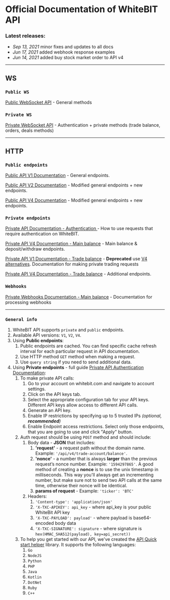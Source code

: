 # Official Documentation of WhiteBIT API

### Latest releases:
- *Sep 13, 2021* minor fixes and updates to all docs
- *Jun 17, 2021* added webhook response examples
- *Jun 14, 2021* added buy stock market order to API v4

___

## WS

### `Public WS`

[Public WebSocket API](./pages/public/websocket.md) - General methods

### `Private WS`

[Private WebSocket API](./pages/private/websocket.md) - Authentication + private methods (trade balance, orders, deals methods)

___

## HTTP

### `Public endpoints`

[Public API V1 Documentation](./pages/public/http-v1.md) - General endpoints.

[Public API V2 Documentation](./pages/public/http-v2.md) - Modified general endpoints + new endpoints.

[Public API V4 Documentation](./pages/public/http-v4.md) - Modified general endpoints + new endpoints.

### `Private endpoints`

[Private API Documentation - Authentication ](./pages/private/http-auth.md) - How to use requests that require authentication on WhiteBIT.

[Private API V4 Documentation - Main balance](./pages/private/http-main-v4.md) - Main balance & deposit/withdraw endpoints.

[Private API V1 Documentation - Trade balance](./pages/private/http-trade-v1.md) - **Deprecated** use [V4 alternatives](./pages/private/http-trade-v4.md). Documentation for making private trading requests

[Private API V4 Documentation - Trade balance](./pages/private/http-trade-v4.md) - Additional endpoints.

### `Webhooks`

[Private Webhooks Documentation - Main balance](./pages/webhook/web-hook.md) - Documentation for processing webhooks

---

### `General info`

1. WhiteBIT API supports `private` and `public` endpoints.
2. Available API versions: `V1`, `V2`, `V4`.
3. Using **Public endpoints**:
    1. Public endpoints are cached. You can find specific cache refresh interval for each particular request in API documentation.
    2. Use HTTP method `GET` method when making a request.
    3. Use `query string` if you need to send additional data.
4. Using **Private endpoints** - full guide [Private API Authentication Documentation](./pages/private/http-auth.md):
    1. To make private API calls:
        1. Go to your account on whitebit.com and navigate to account settings.
        2. Click on the API keys tab.
        3. Select the appropriate configuration tab for your API keys. Different API keys allow access to different API calls.
        4. Generate an API key.
        5. Enable IP restrictions by specifying up to 5 trusted IPs *(optional, **recommended**)*
        6. Enable Endpoint access restrictions. Select only those endpoints, that you are going to use and click "Apply" button.
    2. Auth request should be using `POST` method and should include:
        1. Body data - **JSON** that includes:
            1. **'request'** - a request path without the domain name. Example: `'/api/v4/trade-account/balance'`.
            2. **'nonce'** - a number that is always **larger** than the previous request’s nonce number. Example: `'1594297865'`. A good method of creating a **nonce** is to use the unix timestamp in milliseconds. This way you'll always get an incrementing number, but make sure not to send two API calls at the same time, otherwise their nonce will be identical.
            3. **params of request** - Example: `'ticker': 'BTC'`
        2. Headers:
            1. `'Content-type': 'application/json'`
            2. `'X-TXC-APIKEY': api_key` - where api_key is your public WhiteBit API key
            3. `'X-TXC-PAYLOAD': payload'` - where payload is base64-encoded body data
            4. `'X-TXC-SIGNATURE': signature` - where signature is `hex(HMAC_SHA512(payload), key=api_secret))`
    3. To help you get started with our API, we've created the [API Quick start helper](https://github.com/whitebit-exchange/api-quickstart) library. It supports the following languages:
        1. ``Go``
        2. ``NodeJS``
        3. ``Python``
        4. ``PHP``
        5. ``Java``
        6. ``Kotlin``
        7. ``DotNet``
        8. ``Ruby``
        9. ``C++``
